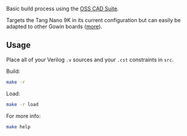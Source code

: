 Basic build process using the [OSS CAD Suite](https://github.com/YosysHQ/oss-cad-suite-build).

Targets the Tang Nano 9K in its current configuration but can easily be adapted to other Gowin boards ([more](https://github.com/YosysHQ/apicula/wiki)).

## Usage

Place all of your Verilog `.v` sources and your `.cst` constraints in `src`.

Build:
```sh
make -r
```

Load:
```sh
make -r load
```

For more info:
```sh
make help
```

